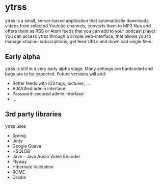 ytrss
=====
ytrss is a small, server-based application that automatically downloads videos from selected Youtube channels, converts them to MP3 files and offers them as RSS or Atom feeds that you can add to your podcast player.
You can access ytrss through a simple web-interface, that allows you to manage channel subscriptions, get feed URLs and download single files.


Early alpha
----
ytrss is still in a very early alpha stage. Many settings are hardcoded and bugs are to be expected.
Future versions will add:
- Better feeds with ID3 tags, pictures, ...
- AJAXified admin interface
- Password-secured admin interface
- ...


3rd party libraries
----
ytrss uses
- Spring
- Jetty
- Google Guava
- HSQLDB
- Jave - Java Audio Video Encoder
- Flyway
- Hibernate Validation
- ROME
- Gradle
